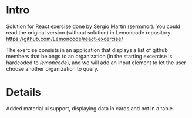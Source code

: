 # Intro

Solution for React exercise done by Sergio Martín (sermmor). You could read the original version (without solution) in Lemoncode repository https://github.com/Lemoncode/react-excercise/

The exercise consists in an application that displays a list of github members that
belongs to an organization (in the starting excercise is hardcoded to _lemoncode_), and 
we will add an input element to let the user choose another organization to query.

# Details
Added material ui support, displaying data in cards and not in a table.
